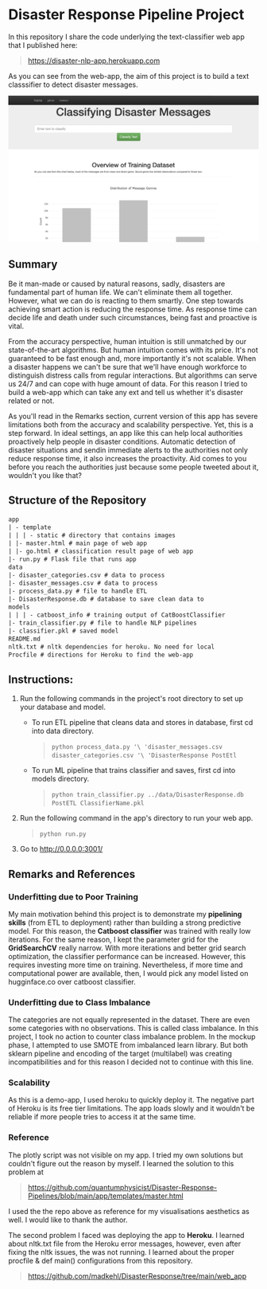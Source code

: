 # Disaster Response Pipeline Project
In this repository I share the code underlying the text-classifier web app that I published here:
> https://disaster-nlp-app.herokuapp.com

As you can see from the web-app, the aim of this project is to build a text classsifier to detect disaster messages.

![](app/templates/static/ss_app.png)

## Summary
Be it man-made or caused by natural reasons, sadly, disasters are fundamental part of human life. We can't eliminate them
all together. However, what we can do is reacting to them smartly. One step towards achieving smart action is reducing the 
response time. As response time can decide life and death under such circumstances, being fast and proactive is vital.

From the accuracy perspective, human intuition is still unmatched by our state-of-the-art algorithms. But human intuition 
comes with its price. It's not guaranteed to be fast enough and, more importantly it's not scalable. When a disaster 
happens we can't be sure that we'll have enough workforce to distinguish distress calls from regular interactions. 
But algorithms can serve us 24/7 and can cope with huge amount of data. For this reason I tried to build a  web-app which
can take any ext and tell us whether it's disaster related or not. 

As you'll read in the Remarks section, current version of this app has severe limitations both from the accuracy and 
scalability perspective. Yet, this is a step forward. In ideal settings, an app like this can help local authorities 
proactively help people in disaster conditions. Automatic detection of disaster situations and sendin immediate alerts 
to the authorities not only reduce response time, it also increases the proactivity. Aid comes to you before you reach 
the authorities just because some people tweeted about it, wouldn't you like that?
 

## Structure of the Repository
```
app
| - template
| | | - static # directory that contains images
| |- master.html # main page of web app
| |- go.html # classification result page of web app
|- run.py # Flask file that runs app
data
|- disaster_categories.csv # data to process
|- disaster_messages.csv # data to process
|- process_data.py # file to handle ETL
|- DisasterResponse.db # database to save clean data to
models
| | | - catboost_info # training output of CatBoostClassifier
|- train_classifier.py # file to handle NLP pipelines
|- classifier.pkl # saved model
README.md
nltk.txt # nltk dependencies for heroku. No need for local
Procfile # directions for Heroku to find the web-app
```

## Instructions:
1. Run the following commands in the project's root directory to set up your database and model.

    - To run ETL pipeline that cleans data and stores in database, first cd into data directory.
   
      >`python process_data.py '\
      'disaster_messages.csv disaster_categories.csv '\
      'DisasterResponse PostEtl`
   
    - To run ML pipeline that trains classifier and saves, first cd into models directory.
      > `python train_classifier.py ../data/DisasterResponse.db PostETL ClassifierName.pkl`

2. Run the following command in the app's directory to run your web app.

   >`python run.py`

3. Go to http://0.0.0.0:3001/


## Remarks and References

### Underfitting due to Poor Training 
My main motivation behind this project is to demonstrate my **pipelining skills** (from ETL to deployment) rather than
building a strong predictive model. For this reason, the **Catboost classifier** was trained with really low iterations.
For the same reason, I kept the parameter grid for the **GridSearchCV** really narrow. With more iterations and better 
grid search optimization, the classifier performance can be increased. However, this requires investing more time on 
training. Nevertheless, if more time and computational power are available, then, I would pick any model listed on
hugginface.co over catboost classifier. 

### Underfitting due to Class Imbalance
The categories are not equally represented in the dataset. There are even some categories with no observations. This is 
called class imbalance. In this project, I took no action to counter class imbalance problem. In the mockup phase, I 
attempted to use SMOTE from imbalanced learn library. But both sklearn pipeline and encoding of the target (multilabel) 
was creating incompatibilities and for this reason I decided not to continue with this line.

### Scalability
As this is a demo-app, I used heroku to quickly deploy it. The negative part of Heroku is its free tier limitations. The
app loads slowly and it wouldn't be reliable if more people tries to access it at the same time. 

### Reference
The plotly script was not visible on my app. I tried my own solutions but couldn't figure out the reason by myself. I 
learned the solution to this problem at
>
> https://github.com/quantumphysicist/Disaster-Response-Pipelines/blob/main/app/templates/master.html

I used the the repo above as reference for my visualisations aesthetics as well. I would like to thank the author. 

The second problem I faced was deploying the app to **Heroku**. I learned about nltk.txt file from the Heroku error 
messages, however, even after fixing the nltk issues, the was not running. I learned about the proper procfile & 
def main() configurations from this repository.
>
> https://github.com/madkehl/DisasterResponse/tree/main/web_app
